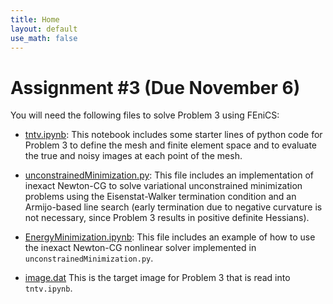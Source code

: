```yaml
---
title: Home
layout: default
use_math: false
---
```


# Assignment #3 (Due November 6)
You will need the following files to solve Problem 3 using FEniCS:

- [tntv.ipynb](tntv.ipynb): This notebook includes some starter lines of python code for Problem 3 to define the mesh and finite element space and to evaluate the true and noisy images at each point of the mesh.

- [unconstrainedMinimization.py](unconstrainedMinimization.py): This file includes an implementation of inexact Newton-CG to solve variational unconstrained minimization problems using the Eisenstat-Walker termination condition and an Armijo-based line search (early termination due to negative curvature is not necessary, since Problem 3 results in positive definite Hessians).

- [EnergyMinimization.ipynb](EnergyMinimization.ipynb): This file includes an example of how to use the inexact Newton-CG nonlinear solver implemented in `unconstrainedMinimization.py`.

- [image.dat](image.dat) This is the target image for Problem 3 that is read into `tntv.ipynb`.
    
